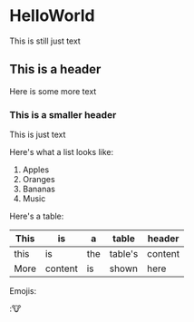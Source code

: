 # HelloWorld

This is still just text

## This is a header

Here is some more text

### This is a smaller header

This is just text

Here's what a list looks like:

1. Apples
2. Oranges
3. Bananas
4. Music

Here's a table:

| This | is | a | table | header |
| --- | --- | --- | --- | ---|
| this | is | the | table's | content |
| More | content | is | shown | here |

Emojis:

:🐮
